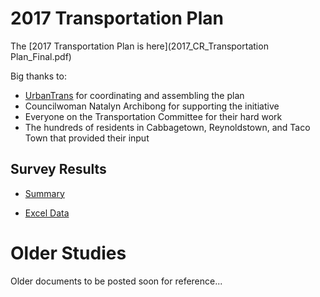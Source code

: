 # 2017 Transportation Plan

The [2017 Transportation Plan is here](2017_CR_Transportation Plan_Final.pdf)

Big thanks to:
  - [UrbanTrans](http://urbantrans.com/) for coordinating and assembling the plan
  - Councilwoman Natalyn Archibong for supporting the initiative
  - Everyone on the Transportation Committee for their hard work
  - The hundreds of residents in Cabbagetown, Reynoldstown, and Taco Town that provided their input

## Survey Results

- [Summary](2017_survey_summary.pdf)

- [Excel Data](2017_survey_results.xls)

# Older Studies

Older documents to be posted soon for reference...